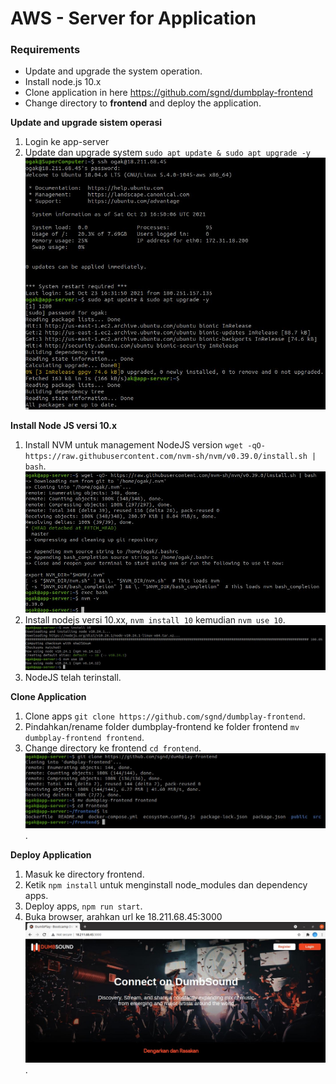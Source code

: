 # AWS - Server for Application

### Requirements ###
- Update and upgrade the system operation.
- Install node.js 10.x
- Clone application in here https://github.com/sgnd/dumbplay-frontend
- Change directory to **frontend** and deploy the application.


**Update and upgrade sistem operasi**
1. Login ke app-server
2. Update dan upgrade system ```sudo apt update & sudo apt upgrade -y```
![Server for application](screenshot/gambar0.jpg)

**Install Node JS versi 10.x**
1. Install NVM untuk management NodeJS version ```wget -qO- https://raw.githubusercontent.com/nvm-sh/nvm/v0.39.0/install.sh | bash```.
![Server for application](screenshot/gambar1.jpg)
2. Install nodejs versi 10.xx, ```nvm install 10``` kemudian ```nvm use 10```.
![Server for application](screenshot/gambar2.jpg)
3. NodeJS telah terinstall.

**Clone Application**
1. Clone apps ```git clone https://github.com/sgnd/dumbplay-frontend```.
2. Pindahkan/rename folder dumbplay-frontend ke folder frontend ```mv dumbplay-frontend frontend```.
3. Change directory ke frontend ```cd frontend```.
![Server for application](screenshot/gambar3.jpg).

**Deploy Application**
1. Masuk ke directory frontend.
2. Ketik ``npm install`` untuk menginstall node_modules dan dependency apps.
3. Deploy apps, ``npm run start``.
4. Buka browser, arahkan url ke 18.211.68.45:3000
![Server for application](screenshot/gambar4.jpg).


